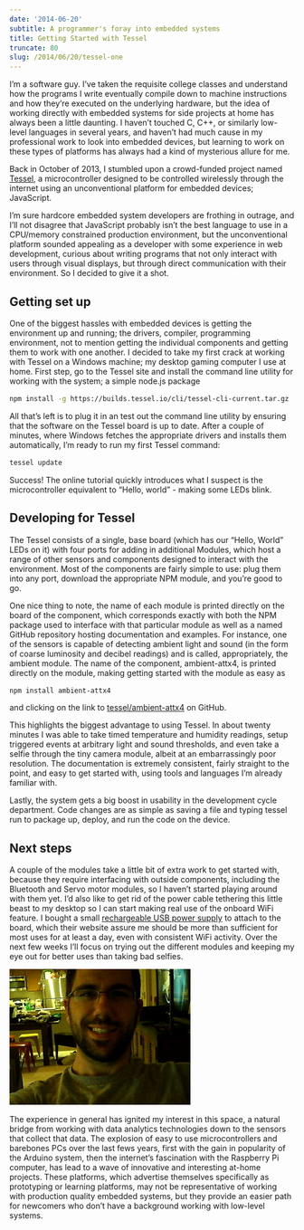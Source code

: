 ```yaml
---
date: '2014-06-20'
subtitle: A programmer's foray into embedded systems
title: Getting Started with Tessel
truncate: 80
slug: /2014/06/20/tessel-one
---
```



I’m a software guy.  I’ve taken the requisite college classes and understand how the programs I write eventually compile down to machine instructions and how they’re executed on the underlying hardware, but the idea of working directly with embedded systems for side projects at home has always been a little daunting.  I haven’t touched C, C++, or similarly low-level languages in several years, and haven’t had much cause in my professional work to look into embedded devices, but learning to work on these types of platforms has always had a kind of mysterious allure for me.

Back in October of 2013, I stumbled upon a crowd-funded project named [Tessel](https://tessel.io/), a microcontroller designed to be controlled wirelessly through the internet using an unconventional platform for embedded devices; JavaScript.

I’m sure hardcore embedded system developers are frothing in outrage, and I’ll not disagree that JavaScript probably isn’t the best language to use in a CPU/memory constrained production environment, but the unconventional platform sounded appealing as a developer with some experience in web development, curious about writing programs that not only interact with users through visual displays, but through direct communication with their environment.  So I decided to give it a shot.

## Getting set up

One of the biggest hassles with embedded devices is getting the environment up and running; the drivers, compiler, programming environment, not to mention getting the individual components and getting them to work with one another.  I decided to take my first crack at working with Tessel on a Windows machine; my desktop gaming computer I use at home.  First step, go to the Tessel site and install the command line utility for working with the system; a simple node.js package

```sh
npm install -g https://builds.tessel.io/cli/tessel-cli-current.tar.gz
```

All that’s left is to plug it in an test out the command line utility by ensuring that the software on the Tessel board is up to date.  After a couple of minutes, where Windows fetches the appropriate drivers and installs them automatically, I’m ready to run my first Tessel command:

```sh
tessel update
```

Success!  The online tutorial quickly introduces what I suspect is the microcontroller equivalent to “Hello, world” - making some LEDs blink.

## Developing for Tessel

The Tessel consists of a single, base board (which has our “Hello, World” LEDs on it) with four ports for adding in additional Modules, which host a range of other sensors and components designed to interact with the environment.  Most of the components are fairly simple to use: plug them into any port, download the appropriate NPM module, and you’re good to go.

One nice thing to note, the name of each module is printed directly on the board of the component, which corresponds exactly with both the NPM package used to interface with that particular module as well as a named GitHub repository hosting documentation and examples.  For instance, one of the sensors is capable of detecting ambient light and sound (in the form of coarse luminosity and decibel readings) and is called, appropriately, the ambient module.   The name of the component, ambient-attx4, is printed directly on the module, making getting started with the module as easy as

```sh
npm install ambient-attx4
```

and clicking on the link to [tessel/ambient-attx4](https://github.com/tessel/ambient-attx4) on GitHub. 

This highlights the biggest advantage to using Tessel.  In about twenty minutes I was able to take timed temperature and humidity readings, setup triggered events at arbitrary light and sound thresholds, and even take a selfie through the tiny camera module, albeit at an embarrassingly poor resolution.  The documentation is extremely consistent, fairly straight to the point, and easy to get started with, using tools and languages I’m already familiar with.

Lastly, the system gets a big boost in usability in the development cycle department.  Code changes are as simple as saving a file and typing tessel run to package up, deploy, and run the code on the device.

## Next steps

A couple of the modules take a little bit of extra work to get started with, because they require interfacing with outside components, including the Bluetooth and Servo motor modules, so I haven’t started playing around with them yet.  I’d also like to get rid of the power cable tethering this little beast to my desktop so I can start making real use of the onboard WiFi feature.  I bought a small [rechargeable USB power supply](http://www.amazon.com/Anker-Ultra-Compact-Lipstick-Sized-ThunderBolt-Blackberry/dp/B005NF5NTK/ref=sr_1_11?ie=UTF8&qid=1377998755&sr=8-11&keywords=usb+battery) to attach to the board, which their website assure me should be more than sufficient for most uses for at least a day, even with consistent WiFi activity.  Over the next few weeks I’ll focus on trying out the different modules and keeping my eye out for better uses than taking bad selfies.

<img alt="Selfie from the Tessel" src="/images/picture-270674081.jpg" style="">

The experience in general has ignited my interest in this space, a natural bridge from working with data analytics technologies down to the sensors that collect that data.  The explosion of easy to use microcontrollers and barebones PCs over the last fews years, first with the gain in popularity of the Arduino system, then the internet’s fascination with the Raspberry Pi computer, has lead to a wave of innovative and interesting at-home projects.  These platforms, which advertise themselves specifically as prototyping or learning platforms, may not be representative of working with production quality embedded systems, but they provide an easier path for newcomers who don’t have a background working with low-level systems.